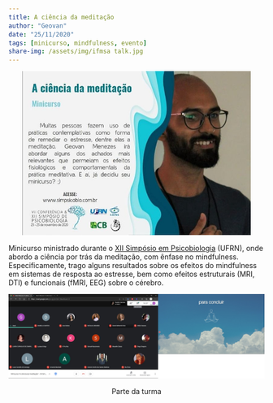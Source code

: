 ```yaml
---
title: A ciência da meditação
author: "Geovan"
date: "25/11/2020"
tags: [minicurso, mindfulness, evento]
share-img: /assets/img/ifmsa talk.jpg
---
```


<p align="center">
  <img src="/assets/img/poster_simpsicobio.jpg" width="450">
</p>

Minicurso ministrado durante o [XII Simpósio em Psicobiologia](http://simpsicobio.com.br) (UFRN), onde abordo a ciência por trás da meditação, com ênfase no mindfulness. Especificamente, trago alguns resultados sobre os efeitos do mindfulness em sistemas de resposta ao estresse, bem como efeitos estruturais (MRI, DTI) e funcionais (fMRI, EEG) sobre o cérebro.



<p align="center">
  <img src="/assets/img/turma_minicurso.jpg" width="900" alt="Uma parte da turma">
</p>


<p align="center"> Parte da turma </p>
